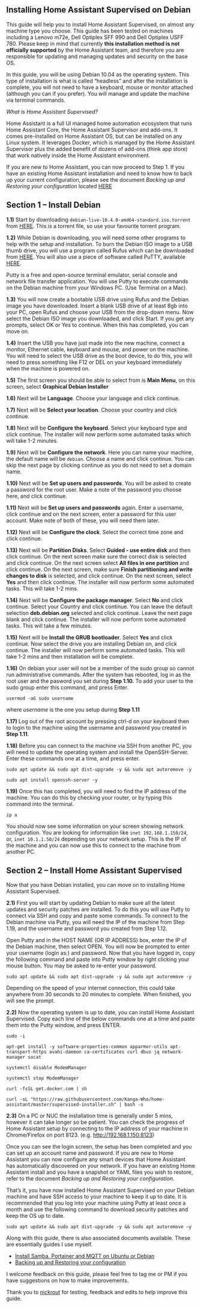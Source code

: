 ## Installing Home Assistant Supervised on Debian

This guide will help you to install Home Assistant Supervised, on almost any machine type you choose. This guide has been tested on machines including a Lenovo m72e, Dell Optiplex SFF 990 and Dell Optiplex USFF 780. Please keep in mind that currently **this installation method is not officially supported** by the Home Assistant team, and therefore you are responsible for updating and managing updates and security on the base OS.

In this guide, you will be using  Debian 10.04 as the operating system. This type of installation is what is called “headless” and after the installation is complete, you will not need to have a keyboard, mouse or monitor attached (although you can if you prefer). You will manage and update the machine via terminal commands.

*What is Home Assistant Supervised?*

Home Assistant is a full UI managed home automation ecosystem that runs Home Assistant Core, the Home Assistant Supervisor and add-ons. It comes pre-installed on Home Assistant OS, but can be installed on any Linux system. It leverages Docker, which is managed by the Home Assistant Supervisor plus the added benefit of dozens of add-ons (think app store) that work natively inside the Home Assistant environment.

If you are new to Home Assistant, you can now proceed to Step 1. If you have an existing Home Assistant installation and need to know how to back up your current configuration, please see the document  *Backing up and Restoring your configuration* located  [HERE](https://github.com/Kanga-Who/home-assistant/blob/master/Backup%20and%20restore%20your%20config.md)

## Section 1 – Install Debian
**1.1)** Start by downloading `debian-live-10.4.0-amd64-standard.iso.torrent` from [HERE](https://cdimage.debian.org/debian-cd/current-live/amd64/bt-hybrid/). This is a torrent file, so use your favourite torrent program.

**1.2)** While Debian is downloading, you will need some other programs to help with the setup and installation. To burn the Debian ISO image to a USB thumb drive, you will use a program called Rufus which can be downloaded from [HERE](https://rufus.ie/). You will also use a piece of software called PuTTY, available [HERE](https://www.chiark.greenend.org.uk/~sgtatham/putty/latest.html). 

Putty is a free and open-source terminal emulator, serial console and network file transfer application. You will use Putty to execute commands on the Debian machine from your Windows PC. (Use Terminal on a Mac).

**1.3)** You will now create a bootable USB drive using Rufus and the Debian image you have downloaded. Insert a blank USB drive of at least 8gb into your PC, open Rufus and choose your USB from the drop-down menu. Now select the Debian ISO image you downloaded, and click Start. If you get any prompts, select OK or Yes to continue. When this has completed, you can move on.

**1.4)** Insert the USB you have just made into the new machine, connect a monitor, Ethernet cable, keyboard and mouse, and power on the machine. You will need to select the USB drive as the boot device, to do this, you will need to press something like F12 or DEL on your keyboard immediately when the machine is powered on.

**1.5)**	The first screen you should be able to select from is **Main Menu**, on this screen, select **Graphical Debian Installer**

**1.6)**	Next will be **Language**. Choose your language and click continue.

**1.7)**	Next will be **Select your location**. Choose your country and click continue.

**1.8)**	Next will be **Configure the keyboard**. Select your keyboard type and click continue. The installer will now perform some automated tasks which will take 1-2 minutes.

**1.9)**	Next will be **Configure the network**. Here you can name your machine, the default name will be `debian`. Choose a name and click continue. You can skip the next page by clicking continue as you do not need to set a domain name. 

**1.10)**	Next will be **Set up users and passwords**. You will be asked to create a password for the root user. Make a note of the password you choose here, and click continue.

**1.11)**	Next will be **Set up users and passwords** again. Enter a username, click continue and on the next screen, enter a password for this user account. Make note of both of these, you will need them later.

**1.12)**	Next will be **Configure the clock**. Select the correct time zone and click continue.

**1.13)**	Next will be **Partition Disks**. Select **Guided - use entire disk** and then click continue. On the next screen make sure the correct disk is selected and click continue. On the next screen select **All files in one partition** and click continue. On the next screen, make sure **Finish partitioning and write changes to disk** is selected, and click continue. On the next screen, select **Yes** and then click continue. The installer will now perform some automated tasks. This will take 1-2 mins.

**1.14)**	Next will be **Configure the package manager**. Select **No** and click continue. Select your Country and click continue. You can leave the default selection **deb.debian.org** selected and click continue. Leave the next page blank and click continue. The installer will now perform some automated tasks. This will take a few minutes.

**1.15)**	Next will be **Install the GRUB bootloader**. Select **Yes** and click continue. Now select the drive you are installing Debian on, and click continue. The installer will now perform some automated tasks. This will take 1-2 mins and then installation will be complete.

**1.16)** On debian your user will not be a member of the sudo group so cannot run administrative commands. After the system has rebooted, log in as the root user and the pasword you set during **Step 1.10.** To add your user to the sudo group enter this command, and press Enter. 

```
usermod -aG sudo username
```

where *username* is the one you setup during **Step 1.11**

**1.17)**	Log out of the root account by pressing ctrl-d on your keyboard then to login to the machine using the username and password you created in **Step 1.11**.

**1.18)**	Before you can connect to the machine via SSH from another PC, you will need to update the operating system and install the OpenSSH-Server. Enter these commands one at a time, and press enter.

```
sudo apt update && sudo apt dist-upgrade -y && sudo apt autoremove -y

sudo apt install openssh-server -y
```

**1.19)**	Once this has completed, you will need to find the IP address of the machine. You can do this by checking your router, or by typing this command into the terminal.

```
ip a
```

You should now see some information on your screen showing network configuration. You are looking for information like `inet 192.168.1.150/24`, or, `inet 10.1.1.50/24` depending on your network setup. This is the IP of the machine and you can now use this to connect to the machine from another PC.


## Section 2 – Install Home Assistant Supervised

Now that you have Debian installed, you can move on to installing Home Assistant Supervised.

**2.1)** First you will start by updating Debian to make sure all the latest updates and security patches are installed. To do this you will use Putty to connect via SSH and copy and paste some commands. To connect to the Debian machine via Putty, you will need the IP of the machine from Step 1.19, and the username and password you created from Step 1.12.

Open Putty and in the HOST NAME (OR IP ADDRESS) box, enter the IP of the Debian machine, then select OPEN. You will now be prompted to enter your username (login as:) and password. Now that you have logged in, copy the following command and paste into Putty window by right clicking your mouse button. You may be asked to re-enter your password.

```
sudo apt update && sudo apt dist-upgrade -y && sudo apt autoremove -y
```

Depending on the speed of your internet connection, this could take anywhere from 30 seconds to 20 minutes to complete. When finished, you will see the prompt.

**2.2)** Now the operating system is up to date, you can install Home Assistant Supervised. Copy each line of the below commands one at a time and paste them into the Putty window, and press ENTER.
```
sudo -i

apt-get install -y software-properties-common apparmor-utils apt-transport-https avahi-daemon ca-certificates curl dbus jq network-manager socat

systemctl disable ModemManager

systemctl stop ModemManager

curl -fsSL get.docker.com | sh

curl -sL "https://raw.githubusercontent.com/Kanga-Who/home-assistant/master/supervised-installer.sh" | bash -s
```

**2.3)** On a PC or NUC the installation time is generally under 5 mins, however it can take longer so be patient. You can check the progress of Home Assistant setup by connecting to the IP address of your machine in Chrome/Firefox on port 8123. (e.g. http://192.168.1.150:8123) 

Once you can see the login screen, the setup has been completed and you can set up an account name and password. If you are new to Home Assistant you can now configure any smart devices that Home Assistant has automatically discovered on your network. If you have an existing Home Assistant install and you have a snapshot or YAML files you wish to restore, refer to the document *Backing up and Restoring your configuration.*

That’s it, you have now installed Home Assistant Supervised on your Debian machine and have SSH access to your machine to keep it up to date. It is recommended that you log into your machine using Putty at least once a month and use the following command to download security patches and keep the OS up to date.
```
sudo apt update && sudo apt dist-upgrade -y && sudo apt autoremove –y
```
Along with this guide, there is also associated documents available. These are essentially guides I use myself.

- [Install Samba, Portainer and MQTT on Ubuntu or Debian](https://github.com/Kanga-Who/home-assistant/blob/master/Install%20Samba%2C%20Portainer%20and%20MQTT.md)
- [Backing up and Restoring your configuration](https://github.com/Kanga-Who/home-assistant/blob/master/Backup%20and%20restore%20your%20config.md)

I welcome feedback on this guide, please feel free to tag me or PM if you have suggestions on how to make improvements.

Thank you to [nickrout](https://community.home-assistant.io/u/nickrout/) for testing, feedback and edits to help improve this guide.
